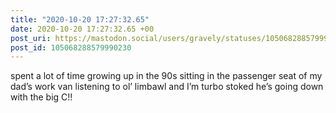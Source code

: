 ```yaml
---
title: "2020-10-20 17:27:32.65"
date: 2020-10-20 17:27:32.65 +00
post_uri: https://mastodon.social/users/gravely/statuses/105068288579990230
post_id: 105068288579990230
---
```

spent a lot of time growing up in the 90s sitting in the passenger seat of my dad’s work van listening to ol’ limbawl and I’m turbo stoked he’s going down with the big C!!


